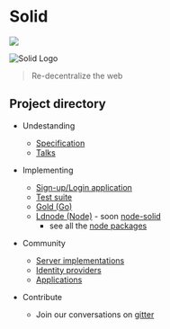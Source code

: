 # Solid

[![](https://img.shields.io/badge/project-Solid-7C4DFF.svg?style=flat-square)](https://github.com/solid/solid)

![Solid Logo](https://avatars3.githubusercontent.com/u/14262490?v=3&s=200)

> Re-decentralize the web

## Project directory

- Undestanding
  - [Specification](https://github.com/solid/solid-spec)
  - [Talks](https://github.com/solid/talks)

- Implementing
  - [Sign-up/Login application](https://github.com/solid/solid-signup)
  - [Test suite](https://github.com/solid/solid-tests)
  - [Gold (Go)](https://github.com/linkeddata/gold)
  - [Ldnode (Node)](https://github.com/linkeddata/ldnode) - soon [node-solid](https://github.com/nicola/node-solid)
    - see all the [node packages](https://github.com/solid?utf8=%E2%9C%93&query=node)

- Community
  - [Server implementations](https://github.com/solid/solid-platform)
  - [Identity providers](https://github.com/solid/solid-idps)
  - [Applications](https://github.com/solid/solid-apps)

- Contribute
  - Join our conversations on [gitter](https://gitter.im/solid/solid)
